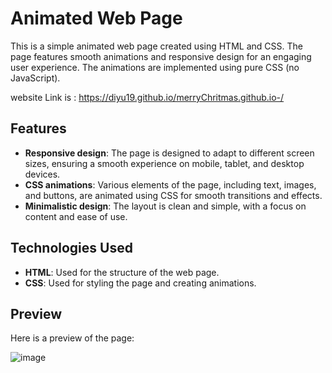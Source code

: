 


# Animated Web Page

This is a simple animated web page created using HTML and CSS. The page features smooth animations and responsive design for an engaging user experience. The animations are implemented using pure CSS (no JavaScript).

website Link is :  https://diyu19.github.io/merryChritmas.github.io-/ 
## Features
- **Responsive design**: The page is designed to adapt to different screen sizes, ensuring a smooth experience on mobile, tablet, and desktop devices.
- **CSS animations**: Various elements of the page, including text, images, and buttons, are animated using CSS for smooth transitions and effects.
- **Minimalistic design**: The layout is clean and simple, with a focus on content and ease of use.

## Technologies Used
- **HTML**: Used for the structure of the web page.
- **CSS**: Used for styling the page and creating animations.

## Preview

Here is a preview of the page:

![image](https://github.com/user-attachments/assets/f80ec2a1-a5e0-40ea-98ff-27ea34ea4fd6)




